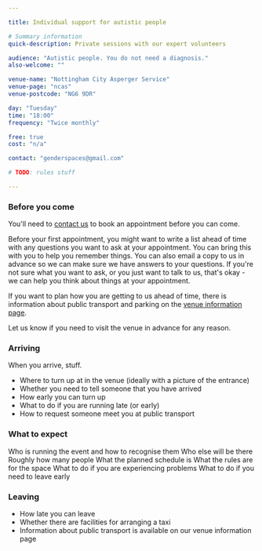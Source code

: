 ```yaml
---

title: Individual support for autistic people

# Summary information
quick-description: Private sessions with our expert volunteers

audience: "Autistic people. You do not need a diagnosis."
also-welcome: ""

venue-name: "Nottingham City Asperger Service"
venue-page: "ncas"
venue-postcode: "NG6 9DR"

day: "Tuesday"
time: "18:00"
frequency: "Twice monthly"

free: true
cost: "n/a"

contact: "genderspaces@gmail.com"

# TODO: rules stuff

---
```


### Before you come

You'll need to [contact us](error.html) to book an appointment before you can come.

Before your first appointment, you might want to write a list ahead of time with any questions you want to ask at your appointment. You can bring this with you to help you remember things. You can also email a copy to us in advance so we can make sure we have answers to your questions. If you're not sure what you want to ask, or you just want to talk to us, that's okay - we can help you think about things at your appointment.

If you want to plan how you are getting to us ahead of time, there is information about public transport and parking on the [venue information page](/venue/ncas).

Let us know if you need to visit the venue in advance for any reason.

### Arriving

When you arrive, stuff.

- Where to turn up at in the venue (ideally with a picture of the entrance)
- Whether you need to tell someone that you have arrived
- How early you can turn up
- What to do if you are running late (or early)
- How to request someone meet you at public transport

### What to expect

Who is running the event and how to recognise them
Who else will be there
Roughly how many people
What the planned schedule is
What the rules are for the space
What to do if you are experiencing problems
What to do if you need to leave early

### Leaving

- How late you can leave
- Whether there are facilities for arranging a taxi
- Information about public transport is available on our venue information page
